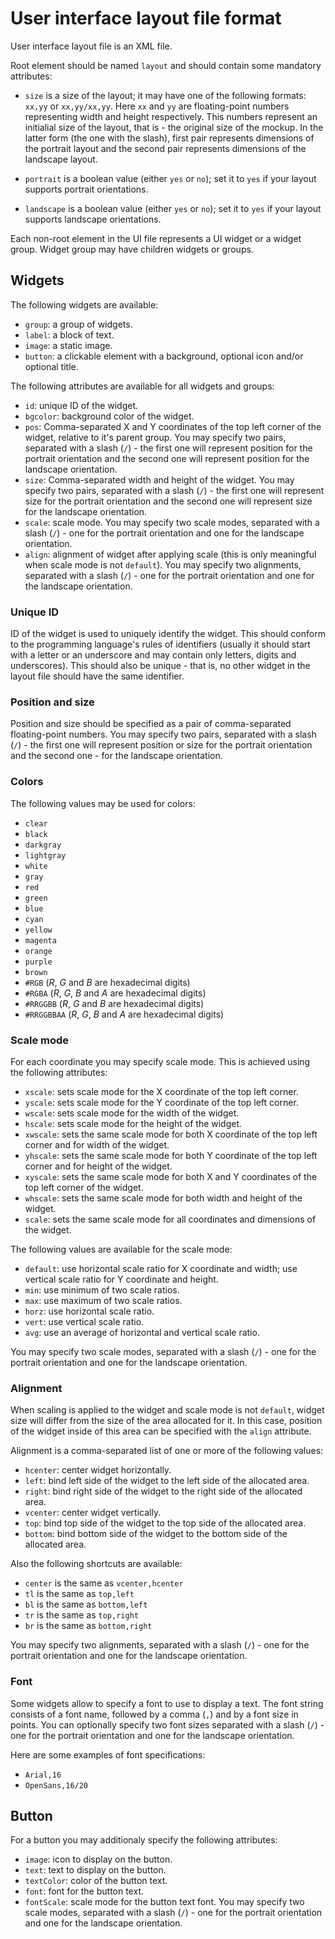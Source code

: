 
# User interface layout file format

User interface layout file is an XML file.

Root element should be named `layout` and should contain some mandatory attributes:

  * `size` is a size of the layout; it may have one of the following formats: `xx,yy` or `xx,yy/xx,yy`.
  Here `xx` and `yy` are floating-point numbers representing width and height respectively. This numbers
  represent an initialial size of the layout, that is - the original size of the mockup. In the latter form
  (the one with the slash), first pair represents dimensions of the portrait layout and the second pair
  represents dimensions of the landscape layout.

  * `portrait` is a boolean value (either `yes` or `no`); set it to `yes` if your layout supports portrait
  orientations.

  * `landscape` is a boolean value (either `yes` or `no`); set it to `yes` if your layout supports landscape
  orientations.

Each non-root element in the UI file represents a UI widget or a widget group. Widget group may
have children widgets or groups.

## Widgets

The following widgets are available:

  * `group`: a group of widgets.
  * `label`: a block of text.
  * `image`: a static image.
  * `button`: a clickable element with a background, optional icon and/or optional title.

The following attributes are available for all widgets and groups:

  * `id`: unique ID of the widget.
  * `bgcolor`: background color of the widget.
  * `pos`: Comma-separated X and Y coordinates of the top left corner of the widget, relative to it's
  parent group. You may specify two pairs, separated with a slash (`/`) - the first one will represent
  position for the portrait orientation and the second one will represent position for the landscape
  orientation.
  * `size`: Comma-separated width and height of the widget. You may specify two pairs, separated with
  a slash (`/`) - the first one will represent size for the portrait orientation and the second one
  will represent size for the landscape orientation.
  * `scale`: scale mode. You may specify two scale modes, separated with a slash (`/`) - one for the
  portrait orientation and one for the landscape orientation.
  * `align`: alignment of widget after applying scale (this is only meaningful when scale mode is not
  `default`). You may specify two alignments, separated with a slash (`/`) - one for the
  portrait orientation and one for the landscape orientation.

### Unique ID

ID of the widget is used to uniquely identify the widget. This should conform to the programming language's
rules of identifiers (usually it should start with a letter or an underscore and may contain only letters,
digits and underscores). This should also be unique - that is, no other widget in the layout file should
have the same identifier.

### Position and size

Position and size should be specified as a pair of comma-separated floating-point numbers. You may specify
two pairs, separated with a slash (`/`) - the first one will represent position or size for the portrait
orientation and the second one - for the landscape orientation.

### Colors

The following values may be used for colors:

  * `clear`
  * `black`
  * `darkgray`
  * `lightgray`
  * `white`
  * `gray`
  * `red`
  * `green`
  * `blue`
  * `cyan`
  * `yellow`
  * `magenta`
  * `orange`
  * `purple`
  * `brown`
  * `#RGB` (*R*, *G* and *B* are hexadecimal digits)
  * `#RGBA` (*R*, *G*, *B* and *A* are hexadecimal digits)
  * `#RRGGBB` (*R*, *G* and *B* are hexadecimal digits)
  * `#RRGGBBAA` (*R*, *G*, *B* and *A* are hexadecimal digits)

### Scale mode

For each coordinate you may specify scale mode. This is achieved using the following attributes:

  * `xscale`: sets scale mode for the X coordinate of the top left corner.
  * `yscale`: sets scale mode for the Y coordinate of the top left corner.
  * `wscale`: sets scale mode for the width of the widget.
  * `hscale`: sets scale mode for the height of the widget.
  * `xwscale`: sets the same scale mode for both X coordinate of the top left corner
      and for width of the widget.
  * `yhscale`: sets the same scale mode for both Y coordinate of the top left corner
      and for height of the widget.
  * `xyscale`: sets the same scale mode for both X and Y coordinates of the top left corner of the widget.
  * `whscale`: sets the same scale mode for both width and height of the widget.
  * `scale`: sets the same scale mode for all coordinates and dimensions of the widget.

The following values are available for the scale mode:

  * `default`: use horizontal scale ratio for X coordinate and width; use vertical scale ratio
      for Y coordinate and height.
  * `min`: use minimum of two scale ratios.
  * `max`: use maximum of two scale ratios.
  * `horz`: use horizontal scale ratio.
  * `vert`: use vertical scale ratio.
  * `avg`: use an average of horizontal and vertical scale ratio.

You may specify two scale modes, separated with a slash (`/`) - one for the portrait orientation and one
for the landscape orientation.

### Alignment

When scaling is applied to the widget and scale mode is not `default`, widget size will differ from
the size of the area allocated for it. In this case, position of the widget inside of this area can
be specified with the `align` attribute.

Alignment is a comma-separated list of one or more of the following values:

  * `hcenter`: center widget horizontally.
  * `left`: bind left side of the widget to the left side of the allocated area.
  * `right`: bind right side of the widget to the right side of the allocated area.
  * `vcenter`: center widget vertically.
  * `top`: bind top side of the widget to the top side of the allocated area.
  * `bottom`: bind bottom side of the widget to the bottom side of the allocated area.

Also the following shortcuts are available:

  * `center` is the same as `vcenter,hcenter`
  * `tl` is the same as `top,left`
  * `bl` is the same as `bottom,left`
  * `tr` is the same as `top,right`
  * `br` is the same as `bottom,right`

You may specify two alignments, separated with a slash (`/`) - one for the portrait orientation and one for
the landscape orientation.

### Font

Some widgets allow to specify a font to use to display a text. The font string consists of a font name,
followed by a comma (`,`) and by a font size in points. You can optionally specify two font sizes separated
with a slash (`/`) - one for the portrait orientation and one for the landscape orientation.

Here are some examples of font specifications:

  * `Arial,16`
  * `OpenSans,16/20`

## Button

For a button you may additionaly specify the following attributes:

  * `image`: icon to display on the button.
  * `text`: text to display on the button.
  * `textColor`: color of the button text.
  * `font`: font for the button text.
  * `fontScale`: scale mode for the button text font. You may specify two scale modes, separated with a
  slash (`/`) - one for the portrait orientation and one for the landscape orientation.
